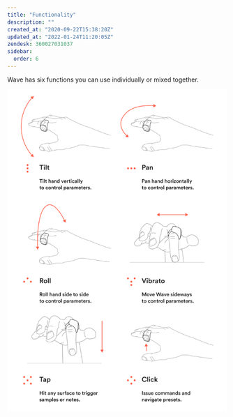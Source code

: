 ```yaml
---
title: "Functionality"
description: ""
created_at: "2020-09-22T15:38:20Z"
updated_at: "2022-01-24T11:20:05Z"
zendesk: 360027031037 
sidebar:
  order: 6
---
```


Wave has six functions you can use individually or mixed together.

![](/src/assets/images/article_360013516077_image_0.png)
